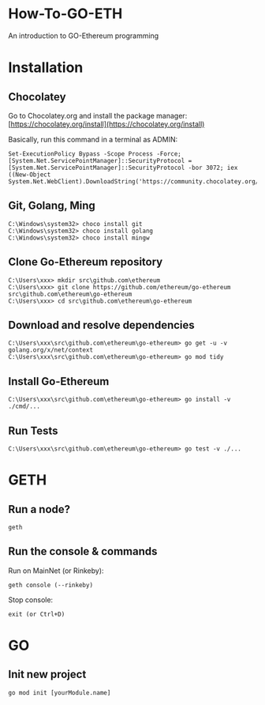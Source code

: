 # How-To-GO-ETH
An introduction to GO-Ethereum programming

# Installation

## Chocolatey

Go to Chocolatey.org and install the package manager: [https://chocolatey.org/install](https://chocolatey.org/install)

Basically, run this command in a terminal as ADMIN:

```
Set-ExecutionPolicy Bypass -Scope Process -Force; [System.Net.ServicePointManager]::SecurityProtocol = [System.Net.ServicePointManager]::SecurityProtocol -bor 3072; iex ((New-Object System.Net.WebClient).DownloadString('https://community.chocolatey.org/install.ps1'))
```

## Git, Golang, Ming

```
C:\Windows\system32> choco install git
C:\Windows\system32> choco install golang
C:\Windows\system32> choco install mingw
```

## Clone Go-Ethereum repository

```
C:\Users\xxx> mkdir src\github.com\ethereum
C:\Users\xxx> git clone https://github.com/ethereum/go-ethereum src\github.com\ethereum\go-ethereum
C:\Users\xxx> cd src\github.com\ethereum\go-ethereum
```

## Download and resolve dependencies

```
C:\Users\xxx\src\github.com\ethereum\go-ethereum> go get -u -v golang.org/x/net/context
C:\Users\xxx\src\github.com\ethereum\go-ethereum> go mod tidy
```

## Install Go-Ethereum
```
C:\Users\xxx\src\github.com\ethereum\go-ethereum> go install -v ./cmd/...
```

## Run Tests
```
C:\Users\xxx\src\github.com\ethereum\go-ethereum> go test -v ./...
```

# GETH

## Run a node?

```
geth
```

## Run the console & commands

Run on MainNet (or Rinkeby):

```
geth console (--rinkeby)
```

Stop console:

```
exit (or Ctrl+D)
```

# GO

## Init new project

```
go mod init [yourModule.name]
```
